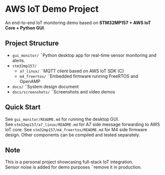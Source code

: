 # AWS IoT Demo Project

An end-to-end IoT monitoring demo based on **STM32MP157 + AWS IoT Core + Python GUI**.

## Project Structure

- `gui_monitor/` ¨Python desktop app for real-time sensor monitoring and alerts.
- `stm32mp157/`
  - `a7_linux/` ¨MQTT client based on AWS IoT SDK (C)
  - `m4_freertos/` ¨Embedded firmware running FreeRTOS and OpenAMP
- `docs/` ¨System design document
- `docs/screenshots/` ¨Screenshots and video demos

## Quick Start

See `gui_monitor/README.md` for running the desktop GUI.  
See `stm32mp157/a7_linux/README.md` for A7 side message forwarding to AWS IoT core.
See `stm32mp157/m4_freertos/README.md` for M4 side firmware design.
Other components can be compiled and tested separately.

## Note

This is a personal project showcasing full-stack IoT integration.  
Sensor noise is added for demo purposes ¨remove it in production.

